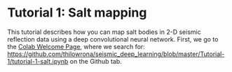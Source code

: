 # Tutorial 1: Salt mapping #
This tutorial describes how you can map salt bodies in 2-D seismic reflection data using a deep convolutional neural network. First, we go to the [Colab Welcome Page](https://colab.research.google.com/notebooks/welcome.ipynb#recent=true), where we search for:
https://github.com/thilowrona/seismic_deep_learning/blob/master/Tutorial-1/tutorial-1-salt.ipynb
on the Github tab.

